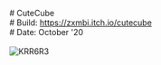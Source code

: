 \# CuteCube <br />
\# Build: https://zxmbi.itch.io/cutecube <br />
\# Date: October '20 <br />
<br />
![KRR6R3](https://user-images.githubusercontent.com/58275457/173192654-61c6a9ef-941e-4020-b42d-e02f84ef241b.png)
